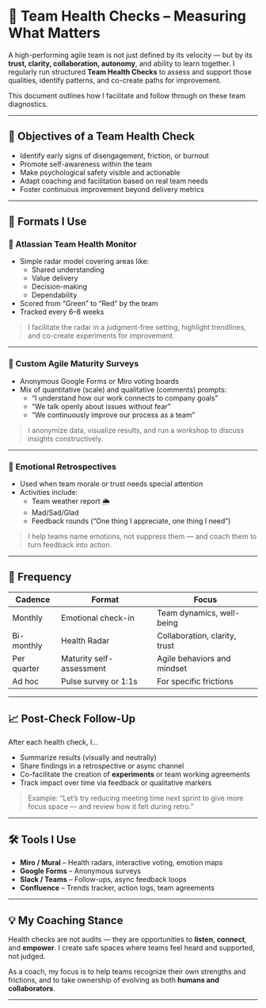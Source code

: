 # 🧠 Team Health Checks – Measuring What Matters

A high-performing agile team is not just defined by its velocity — but by its **trust, clarity, collaboration, autonomy**, and ability to learn together. I regularly run structured **Team Health Checks** to assess and support those qualities, identify patterns, and co-create paths for improvement.

This document outlines how I facilitate and follow through on these team diagnostics.

---

## 🎯 Objectives of a Team Health Check

- Identify early signs of disengagement, friction, or burnout
- Promote self-awareness within the team
- Make psychological safety visible and actionable
- Adapt coaching and facilitation based on real team needs
- Foster continuous improvement beyond delivery metrics

---

## 🧪 Formats I Use

### 🔹 Atlassian Team Health Monitor
- Simple radar model covering areas like:
  - Shared understanding
  - Value delivery
  - Decision-making
  - Dependability
- Scored from “Green” to “Red” by the team
- Tracked every 6–8 weeks

> I facilitate the radar in a judgment-free setting, highlight trendlines, and co-create experiments for improvement.

---

### 🔹 Custom Agile Maturity Surveys
- Anonymous Google Forms or Miro voting boards
- Mix of quantitative (scale) and qualitative (comments) prompts:
  - “I understand how our work connects to company goals”
  - “We talk openly about issues without fear”
  - “We continuously improve our process as a team”

> I anonymize data, visualize results, and run a workshop to discuss insights constructively.

---

### 🔹 Emotional Retrospectives
- Used when team morale or trust needs special attention
- Activities include:
  - Team weather report 🌦️
  - Mad/Sad/Glad
  - Feedback rounds (“One thing I appreciate, one thing I need”)

> I help teams name emotions, not suppress them — and coach them to turn feedback into action.

---

## 📆 Frequency

| Cadence        | Format                          | Focus                         |
|----------------|----------------------------------|-------------------------------|
| Monthly        | Emotional check-in               | Team dynamics, well-being     |
| Bi-monthly     | Health Radar                     | Collaboration, clarity, trust |
| Per quarter    | Maturity self-assessment         | Agile behaviors and mindset   |
| Ad hoc         | Pulse survey or 1:1s             | For specific frictions        |

---

## 📈 Post-Check Follow-Up

After each health check, I...

- Summarize results (visually and neutrally)
- Share findings in a retrospective or async channel
- Co-facilitate the creation of **experiments** or team working agreements
- Track impact over time via feedback or qualitative markers

> Example: “Let’s try reducing meeting time next sprint to give more focus space — and review how it felt during retro.”

---

## 🛠️ Tools I Use

- **Miro / Mural** – Health radars, interactive voting, emotion maps
- **Google Forms** – Anonymous surveys
- **Slack / Teams** – Follow-ups, async feedback loops
- **Confluence** – Trends tracker, action logs, team agreements

---

## 💡 My Coaching Stance

Health checks are not audits — they are opportunities to **listen**, **connect**, and **empower**. I create safe spaces where teams feel heard and supported, not judged.

As a coach, my focus is to help teams recognize their own strengths and frictions, and to take ownership of evolving as both **humans and collaborators**.

---
